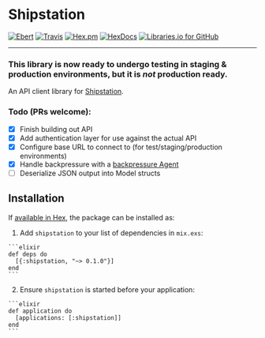 # Shipstation

[![Ebert](https://ebertapp.io/github/johnhamelink/shipstation.svg)](https://ebertapp.io/github/johnhamelink/shipstation)
[![Travis](https://img.shields.io/travis/johnhamelink/shipstation.svg)](https://travis-ci.org/johnhamelink/shipstation)
[![Hex.pm](https://img.shields.io/hexpm/v/shipstation.svg)](https://hex.pm/packages/shipstation)
[![HexDocs](https://img.shields.io/badge/hex-docs-blue.svg)](https://hexdocs.pm/shipstation)
[![Libraries.io for GitHub](https://img.shields.io/librariesio/github/johnhamelink/shipstation.svg)](https://libraries.io/github/johnhamelink/shipstation)

---

### This library is now ready to undergo testing in staging & production environments, but it is *not* production ready.

An API client library for [Shipstation](https://shipstation.com).

### Todo (PRs welcome):

 - [x] Finish building out API
 - [x] Add authentication layer for use against the actual API
 - [x] Configure base URL to connect to (for test/staging/production environments)
 - [x] Handle backpressure with a [backpressure Agent](https://github.com/johnhamelink/shipstation/blob/master/lib/request_limit.ex)
 - [ ] Deserialize JSON output into Model structs

## Installation

If [available in Hex](https://hex.pm/docs/publish), the package can be installed as:

  1. Add `shipstation` to your list of dependencies in `mix.exs`:

    ```elixir
    def deps do
      [{:shipstation, "~> 0.1.0"}]
    end
    ```

  2. Ensure `shipstation` is started before your application:

    ```elixir
    def application do
      [applications: [:shipstation]]
    end
    ```
